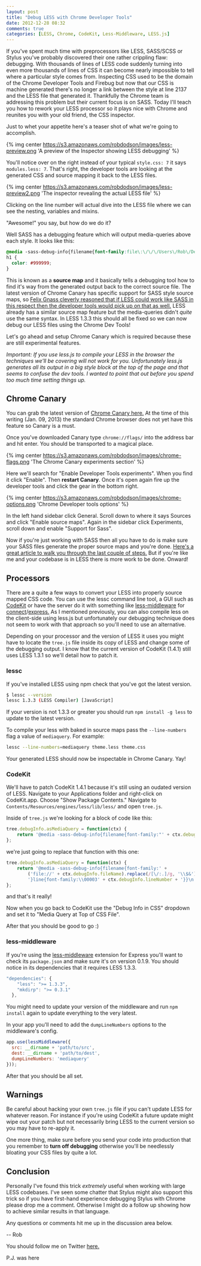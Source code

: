 ```yaml
---
layout: post
title: "Debug LESS with Chrome Developer Tools"
date: 2012-12-28 08:32
comments: true
categories: [LESS, Chrome, CodeKit, Less-Middleware, LESS.js]
---
```


If you've spent much time with preprocessors like LESS, SASS/SCSS or Stylus you've probably discovered their one rather crippling flaw: debugging. With thousands of lines of LESS code suddenly turning into even more thousands of lines of CSS it can become nearly impossible to tell where a particular style comes from. Inspecting CSS used to be the domain of the Chrome Developer Tools and Firebug but now that our CSS is machine generated there's no longer a link between the style at line 2137 and the LESS file that generated it. Thankfully the Chrome team is addressing this problem but their current focus is on SASS. Today I'll teach you how to rework your LESS processor so it plays nice with Chrome and reunites you with your old friend, the CSS inspector.

<!--more-->

Just to whet your appetite here's a teaser shot of what we're going to accomplish.

{% img center https://s3.amazonaws.com/robdodson/images/less-preview.png 'A preview of the Inspector showing LESS debugging' %}

You'll notice over on the right instead of your typical `style.css: 7` it says `modules.less: 7`. That's right, the developer tools are looking at the generated CSS and source mapping it back to the LESS files.

{% img center https://s3.amazonaws.com/robdodson/images/less-preview2.png 'The inspector revealing the actual LESS file' %}

Clicking on the line number will actual dive into the LESS file where we can see the nesting, variables and mixins.

"Awesome!" you say, but how do we do it?

Well SASS has a debugging feature which will output media-queries above each style. It looks like this:

``` css
@media -sass-debug-info{filename{font-family:file\:\/\/\/Users\/Rob\/Desktop\/less-debug\/less\/base\.less}line{font-family:\000035}}
h1 {
  color: #999999;
}
```
This is known as a **source map** and it basically tells a debugging tool how to find it's way from the generated output back to the correct source file. The latest version of Chrome Canary has specific support for SASS style source maps, so [Felix Gnass cleverly reasoned that if LESS could work like SASS in this respect then the developer tools would pick up on that as well.](https://github.com/cloudhead/less.js/pull/1038) LESS already has a similar source map feature but the media-queries didn't *quite* use the same syntax. In LESS 1.3.3 this should all be fixed so we can now debug our LESS files using the Chrome Dev Tools!

Let's go ahead and setup Chrome Canary which is required because these are still experimental features.

*Important: If you use less.js to compile your LESS in the browser the techniques we'll be covering will not work for you. Unfortunately less.js generates all its output in a big style block at the top of the page and that seems to confuse the dev tools. I wanted to point that out before you spend too much time setting things up.*

## Chrome Canary

You can grab the latest version of [Chrome Canary here.](https://www.google.com/intl/en/chrome/browser/canary.html) At the time of this writing (Jan. 09, 2013) the standard Chrome browser does not yet have this feature so Canary is a must.

Once you've downloaded Canary type `chrome://flags/` into the address bar and hit enter. You should be transported to a magical place.

{% img center https://s3.amazonaws.com/robdodson/images/chrome-flags.png 'The Chrome Canary experiments section' %}

Here we'll search for "Enable Developer Tools experiments". When you find it click "Enable". Then **restart Canary**. Once it's open again fire up the developer tools and click the gear in the bottom right.

{% img center https://s3.amazonaws.com/robdodson/images/chrome-options.png 'Chrome Developer tools options' %}

In the left hand sidebar click General. Scroll down to where it says Sources and click "Enable source maps". Again in the sidebar click Experiments, scroll down and enable "Support for Sass".

Now if you're just working with SASS then all you have to do is make sure your SASS files generate the proper source maps and you're done. [Here's a great article to walk you through the last couple of steps.](http://bricss.net/post/33788072565/using-sass-source-maps-in-webkit-inspector) But if you're like me and your codebase is in LESS there is more work to be done. Onward!

## Processors

There are a quite a few ways to convert your LESS into properly source mapped CSS code. You can use the lessc command line tool, a GUI such as [CodeKit](http://incident57.com/codekit/) or have the server do it with something like [less-middleware](https://github.com/emberfeather/less.js-middleware) for [connect](http://www.senchalabs.org/connect/)/[express.](http://expressjs.com/) As I mentioned previously, you can also compile less on the client-side using less.js but unfortunately our debugging technique does not seem to work with that approach so you'll need to use an alternative.

Depending on your processor and the version of LESS it uses you might have to locate the `tree.js` file inside its copy of LESS and change some of the debugging output. I know that the current version of CodeKit (1.4.1) still uses LESS 1.3.1 so we'll detail how to patch it.

### lessc

If you've installed LESS using npm check that you've got the latest version.

``` bash
$ lessc --version
lessc 1.3.3 (LESS Compiler) [JavaScript]
```
If your version is not 1.3.3 or greater you should run `npm install -g less` to update to the latest version.

To compile your less with baked in source maps pass the `--line-numbers` flag a value of `mediaquery`. For example:

``` bash
lessc --line-numbers=mediaquery theme.less theme.css
```

Your generated LESS should now be inspectable in Chrome Canary. Yay!

### CodeKit

We'll have to patch CodeKit 1.4.1 because it's still using an oudated version of LESS. Navigate to your Applications folder and right-click on CodeKit.app. Choose "Show Package Contents." Navigate to `Contents/Resources/engines/less/lib/less/` and open `tree.js`.

Inside of `tree.js` we're looking for a block of code like this:

``` js tree.js
tree.debugInfo.asMediaQuery = function(ctx) {
    return '@media -sass-debug-info{filename{font-family:"' + ctx.debugInfo.fileName + '";}line{font-family:"' + ctx.debugInfo.lineNumber + '";}}\n';
};
```
we're just going to replace that function with this one:

``` js tree.js
tree.debugInfo.asMediaQuery = function(ctx) {
    return '@media -sass-debug-info{filename{font-family:' +
        ('file://' + ctx.debugInfo.fileName).replace(/[\/:.]/g, '\\$&') +
        '}line{font-family:\\00003' + ctx.debugInfo.lineNumber + '}}\n';
};
```
and that's it really!

Now when you go back to CodeKit use the "Debug Info in CSS" dropdown and set it to "Media Query at Top of CSS File".

After that you should be good to go :)

### less-middleware

If you're using the [less-middleware](https://github.com/emberfeather/less.js-middleware) extension for Express you'll want to check its `package.json` and make sure it's on version 0.1.9. You should notice in its dependencies that it requires LESS 1.3.3.

``` js
"dependencies": {
    "less": ">= 1.3.3",
    "mkdirp": ">= 0.3.1"
  },
```
You might need to update your version of the middleware and run `npm install` again to update everything to the very latest.

In your app you'll need to add the `dumpLineNumbers` options to the middleware's config.

``` js app.js
app.use(lessMiddleware({
  src: __dirname + 'path/to/src',
  dest: __dirname + 'path/to/dest',
  dumpLineNumbers: 'mediaquery'
}));
```

After that you should be all set.

## Warnings

Be careful about hacking your own `tree.js` file if you can't update LESS for whatever reason. For instance if you're using CodeKit a future update might wipe out your patch but not necessarily bring LESS to the current version so you may have to re-apply it.

One more thing, make sure before you send your code into production that you remember to **turn off debugging** otherwise you'll be needlessly bloating your CSS files by quite a lot.

## Conclusion

Personally I've found this trick *extremely* useful when working with large LESS codebases. I've seen some chatter that Stylus might also support this trick so if you have first-hand experience debugging Stylus with Chrome please drop me a comment. Otherwise I might do a follow up showing how to achieve similar results in that language.

Any questions or comments hit me up in the discussion area below.

-- Rob

You should follow me on Twitter [here.](http://twitter.com/rob_dodson)


P.J. was here
